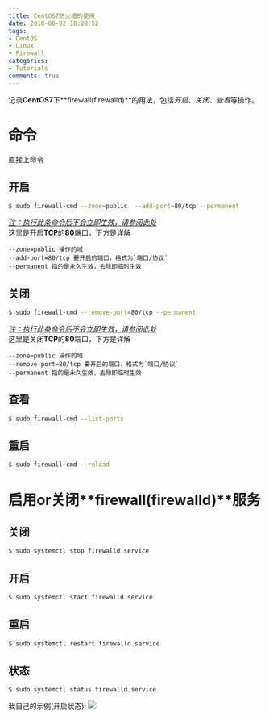 ```yaml
---
title: CentOS7防火墙的使用
date: 2018-06-02 18:28:52
tags:
- CentOS
- Linux
- Firewall
categories:
- Tutorials
comments: true
---
```

记录**CentOS7**下**firewall(firewalld)**的用法，包括*开启*、*关闭*、*查看*等操作。
<!--more-->

# 命令
直接上命令  
## 开启
```bash
$ sudo firewall-cmd --zone=public  --add-port=80/tcp --permanent
```
[*注：执行此条命令后不会立即生效，请参阅此处*](#重启)  
这里是开启**TCP**的**80**端口，下方是详解  
```
--zone=public 操作的域  
--add-port=80/tcp 要开启的端口，格式为`端口/协议`  
--permanent 指的是永久生效，去除即临时生效  
```

## 关闭
```bash
$ sudo firewall-cmd --remove-port=80/tcp --permanent
```
[*注：执行此条命令后不会立即生效，请参阅此处*](#重启)  
这里是关闭**TCP**的**80**端口，下方是详解  
```
--zone=public 操作的域  
--remove-port=80/tcp 要开启的端口，格式为`端口/协议`  
--permanent 指的是永久生效，去除即临时生效
```

## 查看
```bash
$ sudo firewall-cmd --list-ports
```

## 重启
```bash
$ sudo firewall-cmd --reload
```


# 启用or关闭**firewall(firewalld)**服务
## 关闭
```bash
$ sudo systemctl stop firewalld.service
```
## 开启
```bash
$ sudo systemctl start firewalld.service
```
## 重启
```bash
$ sudo systemctl restart firewalld.service
```
## 状态
```bash
$ sudo systemctl status firewalld.service
```
我自己的示例(开启状态):
![](https://img.iochen.com/AJ5Ssm0L.png)
